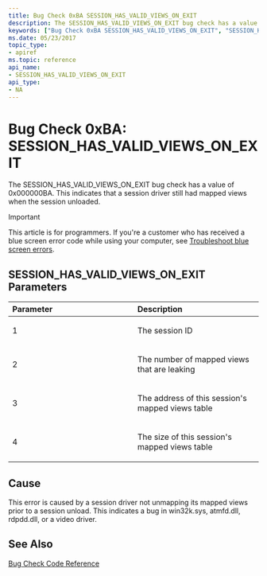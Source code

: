```yaml
---
title: Bug Check 0xBA SESSION_HAS_VALID_VIEWS_ON_EXIT
description: The SESSION_HAS_VALID_VIEWS_ON_EXIT bug check has a value of 0x000000BA. This indicates that a session driver still had mapped views when the session unloaded.
keywords: ["Bug Check 0xBA SESSION_HAS_VALID_VIEWS_ON_EXIT", "SESSION_HAS_VALID_VIEWS_ON_EXIT"]
ms.date: 05/23/2017
topic_type:
- apiref
ms.topic: reference
api_name:
- SESSION_HAS_VALID_VIEWS_ON_EXIT
api_type:
- NA
---
```


# Bug Check 0xBA: SESSION\_HAS\_VALID\_VIEWS\_ON\_EXIT


The SESSION\_HAS\_VALID\_VIEWS\_ON\_EXIT bug check has a value of 0x000000BA. This indicates that a session driver still had mapped views when the session unloaded.

> [!IMPORTANT]
> This article is for programmers. If you're a customer who has received a blue screen error code while using your computer, see [Troubleshoot blue screen errors](https://www.windows.com/stopcode).


## SESSION\_HAS\_VALID\_VIEWS\_ON\_EXIT Parameters


<table>
<colgroup>
<col width="50%" />
<col width="50%" />
</colgroup>
<thead>
<tr class="header">
<th align="left">Parameter</th>
<th align="left">Description</th>
</tr>
</thead>
<tbody>
<tr class="odd">
<td align="left"><p>1</p></td>
<td align="left"><p>The session ID</p></td>
</tr>
<tr class="even">
<td align="left"><p>2</p></td>
<td align="left"><p>The number of mapped views that are leaking</p></td>
</tr>
<tr class="odd">
<td align="left"><p>3</p></td>
<td align="left"><p>The address of this session's mapped views table</p></td>
</tr>
<tr class="even">
<td align="left"><p>4</p></td>
<td align="left"><p>The size of this session's mapped views table</p></td>
</tr>
</tbody>
</table>

 

## Cause

This error is caused by a session driver not unmapping its mapped views prior to a session unload. This indicates a bug in win32k.sys, atmfd.dll, rdpdd.dll, or a video driver.

 
## See Also

[Bug Check Code Reference](bug-check-code-reference2.md) 


 




